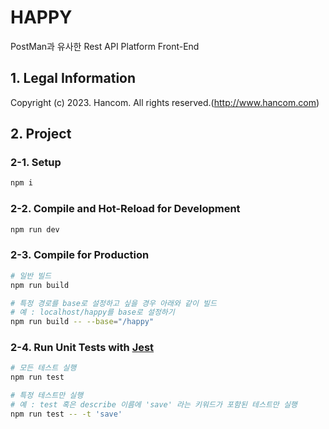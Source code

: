 # HAPPY
PostMan과 유사한 Rest API Platform Front-End

## 1. Legal Information
Copyright (c) 2023. Hancom. All rights reserved.(http://www.hancom.com)

## 2. Project
### 2-1. Setup
```sh
npm i
```

### 2-2. Compile and Hot-Reload for Development
```sh
npm run dev
```

### 2-3. Compile for Production
```sh
# 일반 빌드
npm run build

# 특정 경로를 base로 설정하고 싶을 경우 아래와 같이 빌드
# 예 : localhost/happy를 base로 설정하기
npm run build -- --base="/happy"
```

### 2-4. Run Unit Tests with [Jest](https://jestjs.io/)
```sh
# 모든 테스트 실행
npm run test

# 특정 테스트만 실행
# 예 : test 혹은 describe 이름에 'save' 라는 키워드가 포함된 테스트만 실행 
npm run test -- -t 'save'
```

